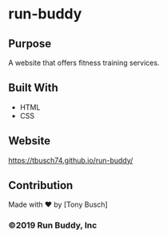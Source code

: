 # run-buddy

## Purpose
A website that offers fitness training services.

## Built With
* HTML
* CSS

## Website
https://tbusch74.github.io/run-buddy/

## Contribution
Made with ❤️ by [Tony Busch]

### ©️2019 Run Buddy, Inc 
